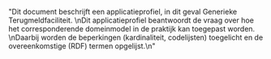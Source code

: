 "Dit document beschrijft een applicatieprofiel, in dit geval Generieke Terugmeldfaciliteit. \nDit applicatieprofiel beantwoordt de vraag over hoe het corresponderende domeinmodel in de praktijk kan toegepast worden. \nDaarbij worden de beperkingen (kardinaliteit, codelijsten) toegelicht en de overeenkomstige (RDF) termen opgelijst.\n"